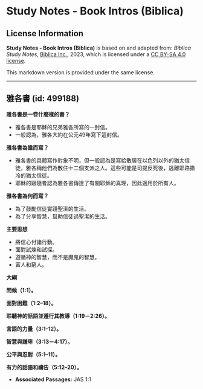 # Study Notes - Book Intros (Biblica)

## License Information

**Study Notes - Book Intros (Biblica)** is based on and adapted from: _Biblica Study Notes_, [Biblica Inc.](https://www.biblica.com/), 2023, which is licensed under a [CC BY-SA 4.0 license](https://creativecommons.org/licenses/by-sa/4.0/legalcode.en).

This markdown version is provided under the same license.



--------------------------------

## 雅各書 (id: 499188)

**雅各書是一卷什麼樣的書？**

* 雅各書是耶穌的兄弟雅各所寫的一封信。
* 一般認為，雅各大約在公元49年寫下這封信。

**雅各書為誰而寫？**

* 雅各書的具體寫作對象不明，但一般認為是寫給散居在以色列以外的猶太信徒，雅各稱他們為散住十二個支派之人。這些可能是司提反死後，逃離耶路撒冷的猶太信徒。
* 耶穌的跟隨者認為雅各書傳達了有關耶穌的真理，因此適用於所有人。

**雅各書為何而寫？**

* 為了鼓勵信徒實踐聖潔的生活。
* 為了分享智慧，幫助信徒過聖潔的生活。

**主要思想**

* 將信心付諸行動。
* 面對試煉和試探。
* 遵循神的智慧，而不是魔鬼的智慧。
* 富人和窮人。

**大綱**

**問候（1:1）。**

**面對困難（1:2–18）。**

**聆聽神的話語並遵行其教導（1:19－2:26）。**

**言語的力量（3:1–12）。**

**智慧與謙卑（3:13－4:17）。**

**公平與忍耐（5:1–11）。**

**有力的話語和禱告（5:12–20）。**

* **Associated Passages:** JAS 1:1

